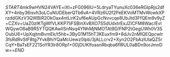 $START$4mk9wHVN24VAYE+iXl+zFG096lU+5LdryaTYunuXc036eRGIpRjs2dfXY+4nby36isvh3oLCuNUDEberQTb6vA+4VRz6U2f2PeEKVoMTMvWowkXPrzddGKzV3QWBiR2OkOax4ntLirK2uf6eAUpGcNvvcqe8UbJtd3FfQEm9v9yZ+CZXv+UaZ0zIKTgWfVLKKP7liFSBInXvBXO7S5dUdxtrExJZICFM8Wac/EvlWQywO6aB9R5YTQQKAwIlSnNsq4YNhMjNMOTAt9D/FNP2tGegUWh0V3SOubU6+UpXqjtmBvmEk/t5hb+3ByG1M15hT3KEuxfm9+8dJv2nMlQEQpcwIr3fsRdRvStF8tg7YvkBhiYQaMcUewz0lpb/3jALLcrv2+Xyn2O2FbAzlUIaQZ5rCqY+BaTsEF2Z1SoYR3lr8ORp1+0DjDUKlfoasnRbqba6flRUL0aBDn9orJmnDw==$END$